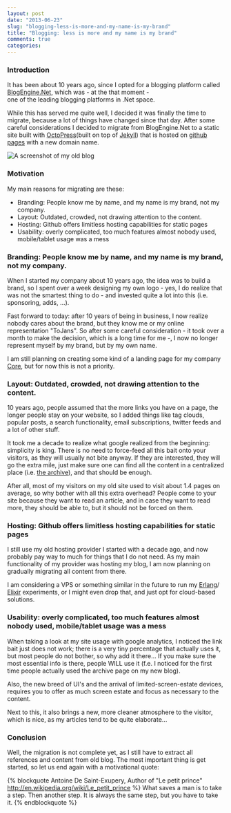 ```yaml
---
layout: post
date: "2013-06-23"
slug: "blogging-less-is-more-and-my-name-is-my-brand"
title: "Blogging: less is more and my name is my brand"
comments: true
categories: 
---
```


### Introduction

It has been about 10 years ago, since I opted for a blogging platform called [BlogEngine.Net](http://www.dotnetblogengine.net/), which was - at the that moment -  
one of the leading blogging platforms in .Net space.

While this has served me quite well, I decided it was finally the time to migrate, because a lot of things have changed since that day. After some careful considerations
I decided to migrate from BlogEngine.Net to a static site built with [OctoPress](http://octopress.org/)(built on top of [Jekyll](https://github.com/mojombo/jekyll))
 that is hosted on [github pages](http://pages.github.com/) with a new domain name.

![A screenshot of my old blog](http://i.snag.gy/XTBMP.jpg)
 
### Motivation

My main reasons for migrating are these:

- Branding: People know me by name, and my name is my brand, not my company.
- Layout: Outdated, crowded, not drawing attention to the content.
- Hosting: Github offers limitless hosting capabilities for static pages
- Usability: overly complicated, too much features almost nobody used, mobile/tablet usage was a mess

<!-- more -->

### Branding: People know me by name, and my name is my brand, not my company.

When I started my company about 10 years ago, the idea was to build a brand, so I spent over a week designing my own logo - yes, I do
realize that was not the smartest thing to do - and invested quite a lot into this (i.e. sponsoring, adds, ...).

Fast forward to today: after 10 years of being in business, I now realize nobody cares about the brand, but they know me or my online representation "ToJans". 
So after some careful consideration - it took over a month to make the decision, which is a long time for me -, I now no longer represent myself by my brand,
but by my own name.

I am still planning on creating some kind of a landing page for my company [Core](http://www.corebvba.be), but for now this is not a priority.

### Layout: Outdated, crowded, not drawing attention to the content.

10 years ago, people assumed that the more links you have on a page, the longer people stay on your website, so I added things like tag clouds, popular posts,
a search functionality, email subscriptions, twitter feeds and a lot of other stuff.

It took me a decade to realize what google realized from the beginning: simplicity is king. There is no need to force-feed all this bait onto your visitors, as 
they will usually not bite anyway. If they are interested, they will go the extra mile, just make sure one can find all the content in a centralized place 
(i.e. [the archive](http://tojans.me/blog/archives/)), and that should be enough.

After all, most of my visitors on my old site used to visit about 1.4 pages on average, so why bother with all this extra overhead? People come to your site
because they want to read an article, and in case they want to read more, they should be able to, but it should not be forced on them.

### Hosting: Github offers limitless hosting capabilities for static pages

I still use my old hosting provider I started with a decade ago, and now probably pay way to much for things that I do not need. As my main functionality of my 
provider was hosting my blog, I am now planning on gradually migrating all content from there.

I am considering a VPS or something similar in the future to run my 
[Erlang](http://tojans.me/blog/2013/05/17/erlang-camp-amsterdam-why-you-should-follow-it-and-getting-started-with-erlang-and-axiom/)/
[Elixir](http://tojans.me/blog/2013/06/09/installing-and-compiling-elixir-and-the-dynamo-web-framework-on-windows/) experiments, or I might even drop that, and just opt for cloud-based solutions.

### Usability: overly complicated, too much features almost nobody used, mobile/tablet usage was a mess

When taking a look at my site usage with google analytics, I noticed the link bait just does not work; there is a very tiny percentage that actually uses it, but
most people do not bother, so why add it there... If you make sure the most essential info is there, people WILL use it (f.e. I noticed for the first time people
actually used the archive page on my new blog).

Also, the new breed of UI's and the arrival of limited-screen-estate devices, requires you to offer as much screen estate and focus as necessary to the content.

Next to this, it also brings a new, more cleaner atmosphere to the visitor, which is nice, as my articles tend to be quite elaborate...

### Conclusion

Well, the migration is not complete yet, as I still have to extract all references and content from old blog. The most important thing is get started, so let us end
again with a motivational quote:

{% blockquote  Antoine De Saint-Exupery, Author of "Le petit prince"   http://en.wikipedia.org/wiki/Le_petit_prince %}
What saves a man is to take a step. Then another step. It is always the same step, but you have to take it. 
{% endblockquote %}
